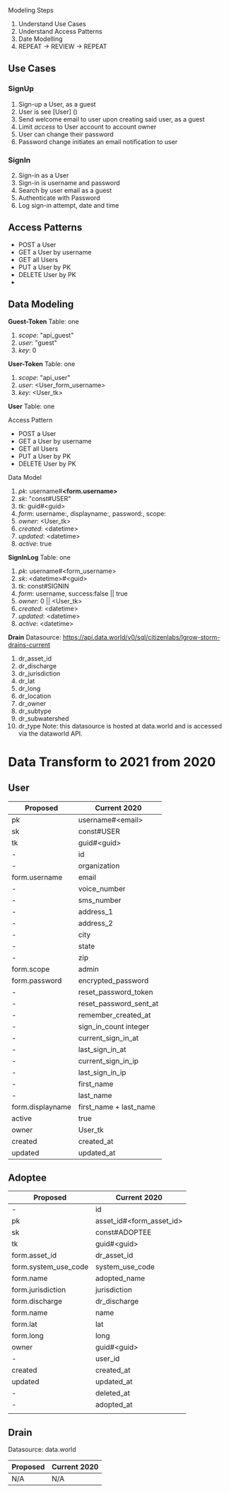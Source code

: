 Modeling Steps

1. Understand Use Cases
2. Understand Access Patterns
3. Date Modelling
4. REPEAT -> REVIEW -> REPEAT

## Use Cases
### SignUp
1. Sign-up a User, as a guest
5. User is see [User] ()
1. Send welcome email to user upon creating said user, as a guest
1. Limit *access* to User account to account owner
6. User can change their password
2. Password change initiates an email notification to user

### SignIn
2. Sign-in as a User
3. Sign-in is username and password
1. Search by user email as a guest
2. Authenticate with Password
1. Log sign-in attempt, date and time


## Access Patterns
* POST a User
* GET a User by username
* GET all Users
* PUT a User by PK
* DELETE User by PK
*
## Data Modeling

__Guest-Token__
Table: one
  1. *scope*: "api_guest"
  1. *user*: "guest"
  2. *key*: 0

__User-Token__
Table: one
  1. *scope*: "api_user"
  1. *user*: \<User_form_username>
  2. *key*: \<User_tk>

__User__
Table: one

Access Pattern
* POST a User
* GET a User by username
* GET all Users
* PUT a User by PK
* DELETE User by PK

Data Model
  1. *pk*: username#**\<form.username>**
  1. *sk*: "const#USER"
  1. *tk*: guid#\<guid>
  1. *form*: username:, displayname:, password:, scope:
  1. *owner*: \<User_tk>
  1. *created*: \<datetime>
  1. *updated*: \<datetime>
  1. *active*: true

__SignInLog__
Table: one
  1. *pk*: username#<form_username>
  1. *sk*: \<datetime>#\<guid>
  1. *tk*: const#SIGNIN
  1. *form*: username, success:false || true
  1. *owner*: 0 || \<User_tk>
  1. *created*: \<datetime>
  1. *updated*: \<datetime>
  1. *active*: \<datetime>

__Drain__
Datasource: https://api.data.world/v0/sql/citizenlabs/lgrow-storm-drains-current
  1. dr_asset_id
  2. dr_discharge
  3. dr_jurisdiction
  4. dr_lat
  5. dr_long
  6. dr_location
  7. dr_owner
  8. dr_subtype
  9. dr_subwatershed
  10. dr_type
  Note: this datasource is hosted at data.world and is accessed via the dataworld API.


# Data Transform to 2021 from 2020
## User

| Proposed | Current 2020 |
|----|----|
| pk | username#\<email> |
| sk | const#USER |
| tk | guid#\<guid> |
| - | id |
| - | organization  |
| form.username | email |
| - | voice_number  |
| - | sms_number  |
| - | address_1  |
| - | address_2 |
| - | city  |
| - | state  |
| - | zip  |
| form.scope | admin |
| form.password | encrypted_password |
| - | reset_password_token |
| - | reset_password_sent_at |
| - |remember_created_at |
| - | sign_in_count integer |
| - | current_sign_in_at |
| - | last_sign_in_at  |
| - | current_sign_in_ip |
| - | last_sign_in_ip |
| - | first_name  |
| - | last_name  |
| form.displayname | first_name + last_name  |
| active  | true |
| owner | User_tk |
| created | created_at  |
| updated | updated_at  |


## Adoptee

| Proposed | Current 2020 |
|----|----|
|  -  | id |
| pk | asset_id#\<form_asset_id>|
| sk | const#ADOPTEE |
| tk | guid#\<guid> |
| form.asset_id | dr_asset_id |
| form.system_use_code | system_use_code |
| form.name | adopted_name |
| form.jurisdiction | jurisdiction |
| form.discharge | dr_discharge |
| form.name | name |
| form.lat | lat |
| form.long | long |
| owner | guid#\<guid> |
| - | user_id |
| created | created_at |
| updated | updated_at |
| - | deleted_at |
| - | adopted_at |
|   |   |

## Drain
Datasource: data.world

| Proposed | Current 2020 |
|----|----|
| N/A  | N/A |
